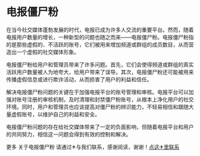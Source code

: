 # 电报僵尸粉

在当今社交媒体蓬勃发展的时代，电报已成为许多人交流的重要平台。然而，随着电报用户数量的增长，一种新型的问题也随之而来——电报僵尸粉。电报僵尸粉指的是那些虚假的、不活跃的账号，它们被用来增加频道或群组的成员数目，从而营造出一个虚假的社交媒体形象。

电报僵尸粉给用户和管理员带来了许多问题。首先，它们会使得频道或群组的真实活跃用户数量被人为地夸大，给用户带来了误导。其次，电报僵尸粉还可能被用来传播虚假信息或进行欺诈活动，从而损害了用户的利益和信任。

解决电报僵尸粉问题的关键在于加强电报平台的账号管理和审核。电报平台可以加强对账号注册的审核机制，及时清理和封禁僵尸粉账号，从根本上净化用户的社交环境。同时，用户和管理员也应该提高对僵尸粉的辨识能力，不轻易相信和跟随大量虚假账号，以维护自己的利益和安全。

电报僵尸粉问题的存在给社交媒体带来了一定的负面影响，但随着电报平台和用户的共同努力，相信这一问题会得到有效的控制和解决。

更多 关于电报僵尸粉 请通过✈与我们联系，感谢阅读，谢谢！[点这✈里联系](https://add.k02.cc)